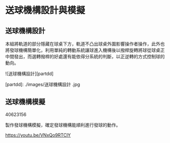  送球機構設計與模擬
===


送球機構設計
---

本組將軌道的部分隱藏在球桌下方，軌道不凸出球桌外圍影響操作者操作，此外也將發球機構簡單化，利用單純的轉動系統讓球進入機構後以撥桿旋轉將球從球桌正中間發出，而選轉撥桿的好處還有能依得分系統的判斷，以正逆轉的方式控制球的動向。

![送球機構設計][partdd]

[partdd]: ./images/送球機構設計 .jpg




送球機構模擬
---
40623156

製作發球機構模擬，確定發球機構能順利進行發球的動作。

https://youtu.be/VNxQo9RTClY



